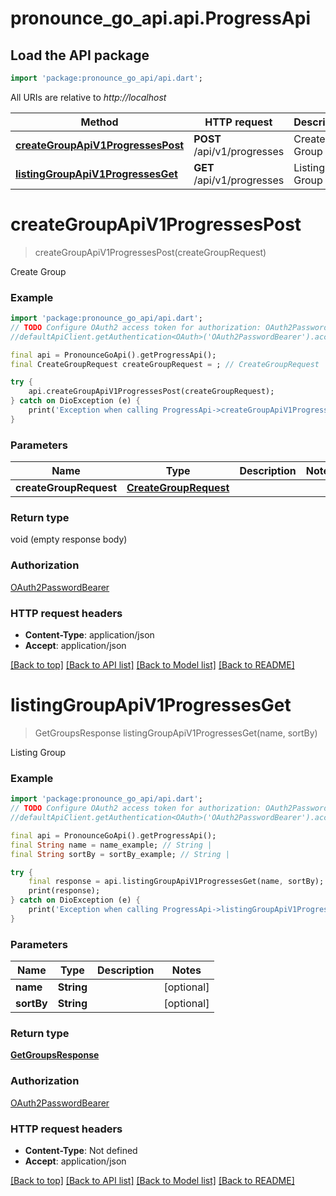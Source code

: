 # pronounce_go_api.api.ProgressApi

## Load the API package
```dart
import 'package:pronounce_go_api/api.dart';
```

All URIs are relative to *http://localhost*

Method | HTTP request | Description
------------- | ------------- | -------------
[**createGroupApiV1ProgressesPost**](ProgressApi.md#creategroupapiv1progressespost) | **POST** /api/v1/progresses | Create Group
[**listingGroupApiV1ProgressesGet**](ProgressApi.md#listinggroupapiv1progressesget) | **GET** /api/v1/progresses | Listing Group


# **createGroupApiV1ProgressesPost**
> createGroupApiV1ProgressesPost(createGroupRequest)

Create Group

### Example
```dart
import 'package:pronounce_go_api/api.dart';
// TODO Configure OAuth2 access token for authorization: OAuth2PasswordBearer
//defaultApiClient.getAuthentication<OAuth>('OAuth2PasswordBearer').accessToken = 'YOUR_ACCESS_TOKEN';

final api = PronounceGoApi().getProgressApi();
final CreateGroupRequest createGroupRequest = ; // CreateGroupRequest | 

try {
    api.createGroupApiV1ProgressesPost(createGroupRequest);
} catch on DioException (e) {
    print('Exception when calling ProgressApi->createGroupApiV1ProgressesPost: $e\n');
}
```

### Parameters

Name | Type | Description  | Notes
------------- | ------------- | ------------- | -------------
 **createGroupRequest** | [**CreateGroupRequest**](CreateGroupRequest.md)|  | 

### Return type

void (empty response body)

### Authorization

[OAuth2PasswordBearer](../README.md#OAuth2PasswordBearer)

### HTTP request headers

 - **Content-Type**: application/json
 - **Accept**: application/json

[[Back to top]](#) [[Back to API list]](../README.md#documentation-for-api-endpoints) [[Back to Model list]](../README.md#documentation-for-models) [[Back to README]](../README.md)

# **listingGroupApiV1ProgressesGet**
> GetGroupsResponse listingGroupApiV1ProgressesGet(name, sortBy)

Listing Group

### Example
```dart
import 'package:pronounce_go_api/api.dart';
// TODO Configure OAuth2 access token for authorization: OAuth2PasswordBearer
//defaultApiClient.getAuthentication<OAuth>('OAuth2PasswordBearer').accessToken = 'YOUR_ACCESS_TOKEN';

final api = PronounceGoApi().getProgressApi();
final String name = name_example; // String | 
final String sortBy = sortBy_example; // String | 

try {
    final response = api.listingGroupApiV1ProgressesGet(name, sortBy);
    print(response);
} catch on DioException (e) {
    print('Exception when calling ProgressApi->listingGroupApiV1ProgressesGet: $e\n');
}
```

### Parameters

Name | Type | Description  | Notes
------------- | ------------- | ------------- | -------------
 **name** | **String**|  | [optional] 
 **sortBy** | **String**|  | [optional] 

### Return type

[**GetGroupsResponse**](GetGroupsResponse.md)

### Authorization

[OAuth2PasswordBearer](../README.md#OAuth2PasswordBearer)

### HTTP request headers

 - **Content-Type**: Not defined
 - **Accept**: application/json

[[Back to top]](#) [[Back to API list]](../README.md#documentation-for-api-endpoints) [[Back to Model list]](../README.md#documentation-for-models) [[Back to README]](../README.md)

